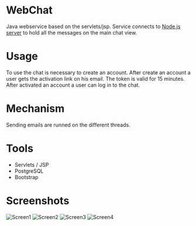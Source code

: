 # WebChat
Java webservice based on the servlets/jsp. Service connects to [Node.js server](https://github.com/XtrEmE97/Chat) to hold all the messages on the main chat view.

# Usage
To use the chat is necessary to create an account. After create an account a user gets the activation link on his email. The token is valid for 15 minutes. After activated an account a user can log in to the chat. 


# Mechanism
Sending emails are runned on the different threads.

# Tools
* Servlets / JSP
* PostgreSQL
* Bootstrap

# Screenshots
![Screen1](https://i.imgur.com/zGEoatL.png)
![Screen2](https://i.imgur.com/AYR9EXY.png)
![Screen3](https://i.imgur.com/ylsEuRN.png)
![Screen4](https://i.imgur.com/cO3dxRJ.png)
